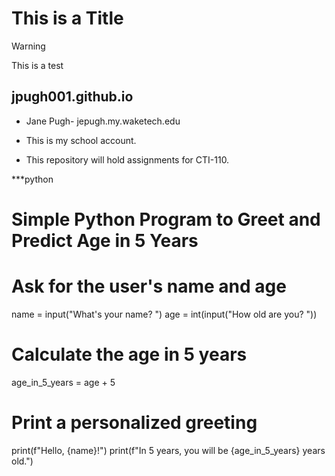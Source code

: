 # This is a Title

> [!WARNING]
> This is a test

## jpugh001.github.io

- Jane Pugh- jepugh.my.waketech.edu

- This is my school account.

- This repository will hold assignments for CTI-110.

***python
# Simple Python Program to Greet and Predict Age in 5 Years

# Ask for the user's name and age
name = input("What's your name? ")
age = int(input("How old are you? "))

# Calculate the age in 5 years
age_in_5_years = age + 5

# Print a personalized greeting
print(f"Hello, {name}!")
print(f"In 5 years, you will be {age_in_5_years} years old.")
